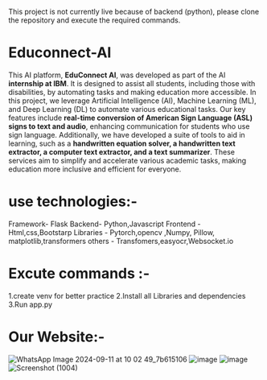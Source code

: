 This project is not currently live because of backend (python), please clone the repository and execute the required commands.
# Educonnect-AI

This AI platform, **EduConnect AI**, was developed as part of the AI **internship at IBM**. It is designed to assist all students, including those with disabilities, by automating tasks and making education more accessible. In this project, we leverage Artificial Intelligence (AI), Machine Learning (ML), and Deep Learning (DL) to automate various educational tasks. Our key features include **real-time conversion of American Sign Language (ASL) signs to text and audio**, enhancing communication for students who use sign language. Additionally, we have developed a suite of tools to aid in learning, such as a **handwritten equation solver, a handwritten text extractor, a computer text extractor, and a text summarizer**. These services aim to simplify and accelerate various academic tasks, making education more inclusive and efficient for everyone.

# use technologies:-
Framework- Flask
Backend- Python,Javascript
Frontend - Html,css,Bootstarp
Libraries - Pytorch,opencv ,Numpy, Pillow, matplotlib,transformers
others - Transfomers,easyocr,Websocket.io

# Excute commands :-
1.create venv for better practice
2.Install all Libraries and dependencies
3.Run app.py 

# Our Website:-
![WhatsApp Image 2024-09-11 at 10 02 49_7b615106](https://github.com/user-attachments/assets/e74e6b33-bb58-4835-9def-db7ed4edc229)
![image](https://github.com/user-attachments/assets/408874fa-6d3b-479a-8b9b-299bf5850df2)
![image](https://github.com/user-attachments/assets/c3087c09-a501-439a-b3ad-d5a3930703ec)
![Screenshot (1004)](https://github.com/user-attachments/assets/d22366ad-34ae-4efa-99b0-b2b1af29f268)


